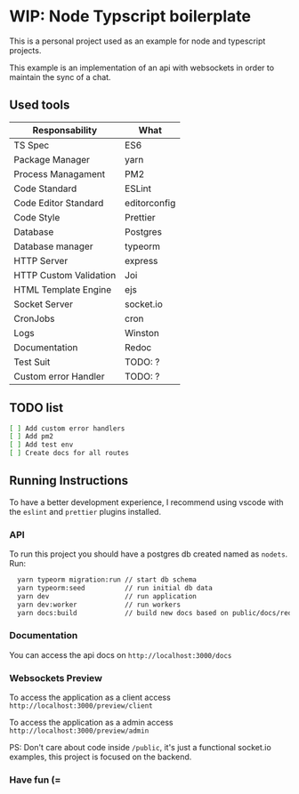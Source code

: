 # WIP: Node Typscript boilerplate

This is a personal project used as an example for node and typescript projects.

This example is an implementation of an api with websockets in order to maintain the sync of a chat.

## Used tools

| Responsability         | What         |
| ---------------------- | ------------ |
| TS Spec                | ES6          |
| Package Manager        | yarn         |
| Process Managament     | PM2          |
| Code Standard          | ESLint       |
| Code Editor Standard   | editorconfig |
| Code Style             | Prettier     |
| Database               | Postgres     |
| Database manager       | typeorm      |
| HTTP Server            | express      |
| HTTP Custom Validation | Joi          |
| HTML Template Engine   | ejs          |
| Socket Server          | socket.io    |
| CronJobs               | cron         |
| Logs                   | Winston      |
| Documentation          | Redoc        |
| Test Suit              | TODO: ?      |
| Custom error Handler   | TODO: ?      |

## TODO list

```sh
[ ] Add custom error handlers
[ ] Add pm2
[ ] Add test env
[ ] Create docs for all routes
```

## Running Instructions

To have a better development experience, I recommend using vscode with the `eslint` and `prettier` plugins installed.

### API

To run this project you should have a postgres db created named as `nodets`.
Run:

```sh
  yarn typeorm migration:run // start db schema
  yarn typeorm:seed          // run initial db data
  yarn dev                   // run application
  yarn dev:worker            // run workers
  yarn docs:build            // build new docs based on public/docs/redoc/index.yml path
```

### Documentation

You can access the api docs on `http://localhost:3000/docs`

### Websockets Preview

To access the application as a client access `http://localhost:3000/preview/client`

To access the application as a admin access `http://localhost:3000/preview/admin`

PS: Don't care about code inside `/public`, it's just a functional socket.io examples, this project is focused on the backend.

### Have fun (=
